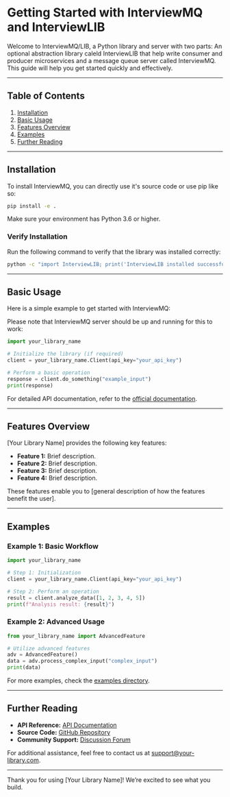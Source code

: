 # Getting Started with InterviewMQ and InterviewLIB

Welcome to InterviewMQ/LIB, a Python library and server with two parts:
An optional abstraction library caleld InterviewLIB that help write consumer and producer microservices and a message queue server called InterviewMQ. This guide will help you get started quickly and effectively.

---

## Table of Contents
1. [Installation](#installation)
2. [Basic Usage](#basic-usage)
3. [Features Overview](#features-overview)
4. [Examples](#examples)
5. [Further Reading](#further-reading)

---

## Installation

To install InterviewMQ, you can directly use it's source code or use pip like so:

```bash
pip install -e .
```

Make sure your environment has Python 3.6 or higher.

### Verify Installation
Run the following command to verify that the library was installed correctly:

```bash
python -c "import InterviewLIB; print('InterviewLIB installed successfully!')"
```

---

## Basic Usage

Here is a simple example to get started with InterviewMQ:

Please note that InterviewMQ server should be up and running for this to work:

```python
import your_library_name

# Initialize the library (if required)
client = your_library_name.Client(api_key="your_api_key")

# Perform a basic operation
response = client.do_something("example_input")
print(response)
```

For detailed API documentation, refer to the [official documentation](#further-reading).

---

## Features Overview

[Your Library Name] provides the following key features:

- **Feature 1:** Brief description.
- **Feature 2:** Brief description.
- **Feature 3:** Brief description.
- **Feature 4:** Brief description.

These features enable you to [general description of how the features benefit the user].

---

## Examples

### Example 1: Basic Workflow
```python
import your_library_name

# Step 1: Initialization
client = your_library_name.Client(api_key="your_api_key")

# Step 2: Perform an operation
result = client.analyze_data([1, 2, 3, 4, 5])
print(f"Analysis result: {result}")
```

### Example 2: Advanced Usage
```python
from your_library_name import AdvancedFeature

# Utilize advanced features
adv = AdvancedFeature()
data = adv.process_complex_input("complex_input")
print(data)
```

For more examples, check the [examples directory](https://github.com/your-repo/examples).

---

## Further Reading

- **API Reference:** [API Documentation](https://your-library-docs.com)
- **Source Code:** [GitHub Repository](https://github.com/your-repo)
- **Community Support:** [Discussion Forum](https://community.your-library.com)

For additional assistance, feel free to contact us at [support@your-library.com](mailto:support@your-library.com).

---

Thank you for using [Your Library Name]! We’re excited to see what you build.

